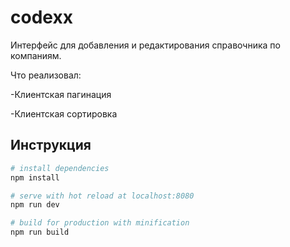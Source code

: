 # codexx

Интерфейс для добавления и редактирования справочника по компаниям.

Что реализовал:
 
-Клиентская пагинация

-Клиентская сортировка


## Инструкция

``` bash
# install dependencies
npm install

# serve with hot reload at localhost:8080
npm run dev

# build for production with minification
npm run build
```


